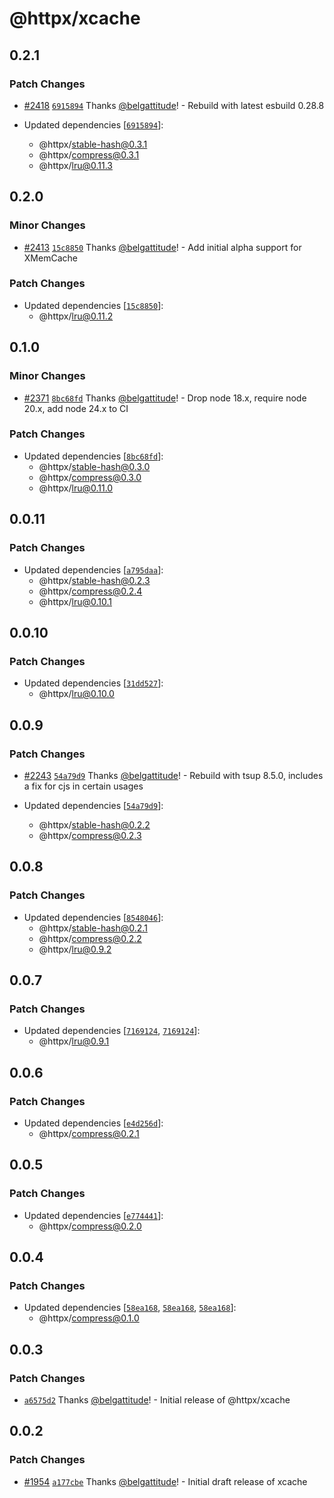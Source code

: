 # @httpx/xcache

## 0.2.1

### Patch Changes

- [#2418](https://github.com/belgattitude/httpx/pull/2418) [`6915894`](https://github.com/belgattitude/httpx/commit/691589482047c4ffb48a3e66c5d4a18a15b4d0d2) Thanks [@belgattitude](https://github.com/belgattitude)! - Rebuild with latest esbuild 0.28.8

- Updated dependencies [[`6915894`](https://github.com/belgattitude/httpx/commit/691589482047c4ffb48a3e66c5d4a18a15b4d0d2)]:
  - @httpx/stable-hash@0.3.1
  - @httpx/compress@0.3.1
  - @httpx/lru@0.11.3

## 0.2.0

### Minor Changes

- [#2413](https://github.com/belgattitude/httpx/pull/2413) [`15c8850`](https://github.com/belgattitude/httpx/commit/15c88502d03ee5c49d4debe8d374e76c4cf414ce) Thanks [@belgattitude](https://github.com/belgattitude)! - Add initial alpha support for XMemCache

### Patch Changes

- Updated dependencies [[`15c8850`](https://github.com/belgattitude/httpx/commit/15c88502d03ee5c49d4debe8d374e76c4cf414ce)]:
  - @httpx/lru@0.11.2

## 0.1.0

### Minor Changes

- [#2371](https://github.com/belgattitude/httpx/pull/2371) [`8bc68fd`](https://github.com/belgattitude/httpx/commit/8bc68fd67eac8f1335ee61907562399818e23b3b) Thanks [@belgattitude](https://github.com/belgattitude)! - Drop node 18.x, require node 20.x, add node 24.x to CI

### Patch Changes

- Updated dependencies [[`8bc68fd`](https://github.com/belgattitude/httpx/commit/8bc68fd67eac8f1335ee61907562399818e23b3b)]:
  - @httpx/stable-hash@0.3.0
  - @httpx/compress@0.3.0
  - @httpx/lru@0.11.0

## 0.0.11

### Patch Changes

- Updated dependencies [[`a795daa`](https://github.com/belgattitude/httpx/commit/a795daa611f33942410777ddf7f561cf5e122028)]:
  - @httpx/stable-hash@0.2.3
  - @httpx/compress@0.2.4
  - @httpx/lru@0.10.1

## 0.0.10

### Patch Changes

- Updated dependencies [[`31dd527`](https://github.com/belgattitude/httpx/commit/31dd527a6139a555951278060c3c8c38fffbc157)]:
  - @httpx/lru@0.10.0

## 0.0.9

### Patch Changes

- [#2243](https://github.com/belgattitude/httpx/pull/2243) [`54a79d9`](https://github.com/belgattitude/httpx/commit/54a79d9c530da590f634011ece54e83755ca6d6a) Thanks [@belgattitude](https://github.com/belgattitude)! - Rebuild with tsup 8.5.0, includes a fix for cjs in certain usages

- Updated dependencies [[`54a79d9`](https://github.com/belgattitude/httpx/commit/54a79d9c530da590f634011ece54e83755ca6d6a)]:
  - @httpx/stable-hash@0.2.2
  - @httpx/compress@0.2.3

## 0.0.8

### Patch Changes

- Updated dependencies [[`8548046`](https://github.com/belgattitude/httpx/commit/8548046e58bed76f2e54c709acf92817316783a4)]:
  - @httpx/stable-hash@0.2.1
  - @httpx/compress@0.2.2
  - @httpx/lru@0.9.2

## 0.0.7

### Patch Changes

- Updated dependencies [[`7169124`](https://github.com/belgattitude/httpx/commit/71691247feb901db5912353de54d23bd3362d0e9), [`7169124`](https://github.com/belgattitude/httpx/commit/71691247feb901db5912353de54d23bd3362d0e9)]:
  - @httpx/lru@0.9.1

## 0.0.6

### Patch Changes

- Updated dependencies [[`e4d256d`](https://github.com/belgattitude/httpx/commit/e4d256d5511c007cba6c12bdb153ed5c52f151d1)]:
  - @httpx/compress@0.2.1

## 0.0.5

### Patch Changes

- Updated dependencies [[`e774441`](https://github.com/belgattitude/httpx/commit/e77444125a62954a779aca6b9797a4ecf56e716f)]:
  - @httpx/compress@0.2.0

## 0.0.4

### Patch Changes

- Updated dependencies [[`58ea168`](https://github.com/belgattitude/httpx/commit/58ea168357ac6cd80ba07fbf4b6afee85a7e8052), [`58ea168`](https://github.com/belgattitude/httpx/commit/58ea168357ac6cd80ba07fbf4b6afee85a7e8052), [`58ea168`](https://github.com/belgattitude/httpx/commit/58ea168357ac6cd80ba07fbf4b6afee85a7e8052)]:
  - @httpx/compress@0.1.0

## 0.0.3

### Patch Changes

- [`a6575d2`](https://github.com/belgattitude/httpx/commit/a6575d23cebd886ef1ea463eec7ffeba1baf3723) Thanks [@belgattitude](https://github.com/belgattitude)! - Initial release of @httpx/xcache

## 0.0.2

### Patch Changes

- [#1954](https://github.com/belgattitude/httpx/pull/1954) [`a177cbe`](https://github.com/belgattitude/httpx/commit/a177cbed003543dd46df06d0bf6f56fd6af68338) Thanks [@belgattitude](https://github.com/belgattitude)! - Initial draft release of xcache
